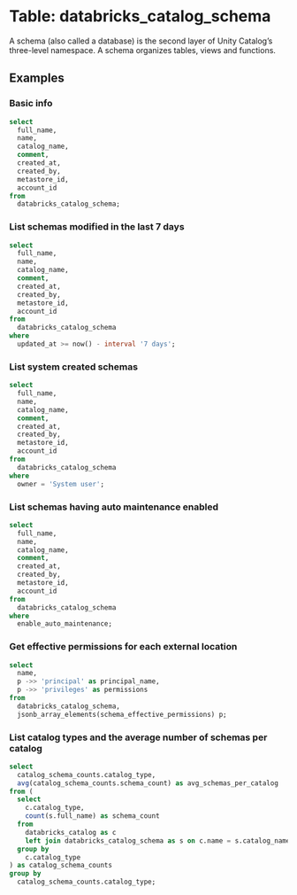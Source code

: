 # Table: databricks_catalog_schema

A schema (also called a database) is the second layer of Unity Catalog’s three-level namespace. A schema organizes tables, views and functions.

## Examples

### Basic info

```sql
select
  full_name,
  name,
  catalog_name,
  comment,
  created_at,
  created_by,
  metastore_id,
  account_id
from
  databricks_catalog_schema;
```

### List schemas modified in the last 7 days

```sql
select
  full_name,
  name,
  catalog_name,
  comment,
  created_at,
  created_by,
  metastore_id,
  account_id
from
  databricks_catalog_schema
where
  updated_at >= now() - interval '7 days';
```

### List system created schemas

```sql
select
  full_name,
  name,
  catalog_name,
  comment,
  created_at,
  created_by,
  metastore_id,
  account_id
from
  databricks_catalog_schema
where
  owner = 'System user';
```

### List schemas having auto maintenance enabled

```sql
select
  full_name,
  name,
  catalog_name,
  comment,
  created_at,
  created_by,
  metastore_id,
  account_id
from
  databricks_catalog_schema
where
  enable_auto_maintenance;
```

### Get effective permissions for each external location

```sql
select
  name,
  p ->> 'principal' as principal_name,
  p ->> 'privileges' as permissions
from
  databricks_catalog_schema,
  jsonb_array_elements(schema_effective_permissions) p;
```

### List catalog types and the average number of schemas per catalog

```sql
select
  catalog_schema_counts.catalog_type,
  avg(catalog_schema_counts.schema_count) as avg_schemas_per_catalog
from (
  select
    c.catalog_type,
    count(s.full_name) as schema_count
  from
    databricks_catalog as c
    left join databricks_catalog_schema as s on c.name = s.catalog_name
  group by
    c.catalog_type
) as catalog_schema_counts
group by
  catalog_schema_counts.catalog_type;
```
